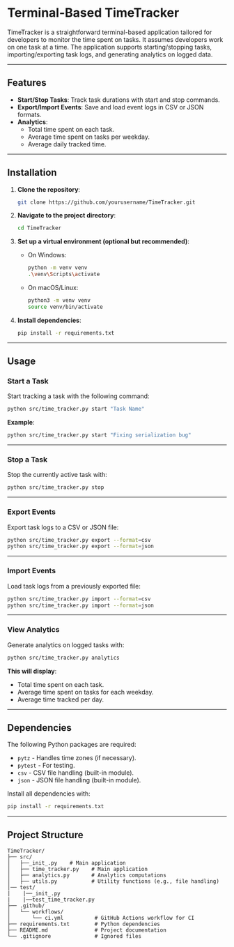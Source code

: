 
# Terminal-Based TimeTracker

TimeTracker is a straightforward terminal-based application tailored for developers to monitor the time spent on tasks. It assumes developers work on one task at a time. The application supports starting/stopping tasks, importing/exporting task logs, and generating analytics on logged data.

---

## Features

- **Start/Stop Tasks**: Track task durations with start and stop commands.
- **Export/Import Events**: Save and load event logs in CSV or JSON formats.
- **Analytics**:
  - Total time spent on each task.
  - Average time spent on tasks per weekday.
  - Average daily tracked time.

---

## Installation

1. **Clone the repository**:

   ```bash
   git clone https://github.com/yourusername/TimeTracker.git
   ```

2. **Navigate to the project directory**:

   ```bash
   cd TimeTracker
   ```

3. **Set up a virtual environment (optional but recommended)**:

   - On Windows:
     ```bash
     python -m venv venv
     .\venv\Scripts\activate
     ```
   - On macOS/Linux:
     ```bash
     python3 -m venv venv
     source venv/bin/activate
     ```

4. **Install dependencies**:

   ```bash
   pip install -r requirements.txt
   ```

---

## Usage

### Start a Task
Start tracking a task with the following command:

```bash
python src/time_tracker.py start "Task Name"
```

**Example**: 
```bash
python src/time_tracker.py start "Fixing serialization bug"
```

---

### Stop a Task
Stop the currently active task with:

```bash
python src/time_tracker.py stop
```

---

### Export Events
Export task logs to a CSV or JSON file:

```bash
python src/time_tracker.py export --format=csv
python src/time_tracker.py export --format=json
```

---

### Import Events
Load task logs from a previously exported file:

```bash
python src/time_tracker.py import --format=csv
python src/time_tracker.py import --format=json
```

---

### View Analytics
Generate analytics on logged tasks with:

```bash
python src/time_tracker.py analytics
```

**This will display**:
- Total time spent on each task.
- Average time spent on tasks for each weekday.
- Average time tracked per day.

---

## Dependencies

The following Python packages are required:

- `pytz` - Handles time zones (if necessary).
- `pytest` - For testing.
- `csv` - CSV file handling (built-in module).
- `json` - JSON file handling (built-in module).

Install all dependencies with:

```bash
pip install -r requirements.txt
```

---

## Project Structure

```plaintext
TimeTracker/
├── src/
│   ├──_init_.py    # Main application
│   ├── time_tracker.py    # Main application
│   ├── analytics.py       # Analytics computations
│   ├── utils.py           # Utility functions (e.g., file handling)
│── test/
|    |──_init_.py
|    |──test_time_tracker.py
├── .github/
│   └── workflows/
│       └── ci.yml          # GitHub Actions workflow for CI
├── requirements.txt        # Python dependencies
├── README.md               # Project documentation
└── .gitignore              # Ignored files
```